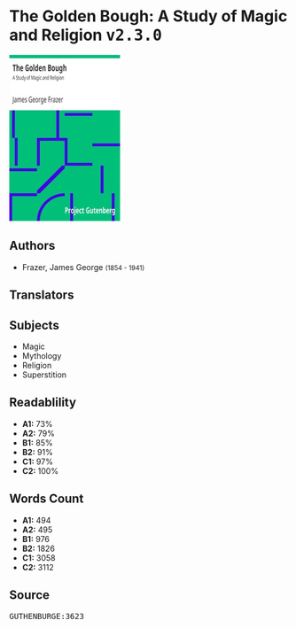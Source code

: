 # The Golden Bough: A Study of Magic and Religion <kbd>v2.3.0</kbd>

![](./cover.medium.jpg "")

## Authors


 - Frazer, James George <small>(1854 - 1941)</small>

## Translators



## Subjects


 - Magic
 - Mythology
 - Religion
 - Superstition

## Readablility


 - **A1:** 73%
 - **A2:** 79%
 - **B1:** 85%
 - **B2:** 91%
 - **C1:** 97%
 - **C2:** 100%

## Words Count


 - **A1:** 494
 - **A2:** 495
 - **B1:** 976
 - **B2:** 1826
 - **C1:** 3058
 - **C2:** 3112

## Source


<kbd>GUTHENBURGE:3623</kbd>
